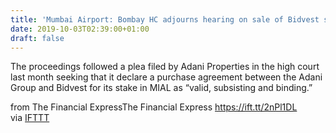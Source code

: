 ```yaml
---
title: 'Mumbai Airport: Bombay HC adjourns hearing on sale of Bidvest stake'
date: 2019-10-03T02:39:00+01:00
draft: false
---
```


The proceedings followed a plea filed by Adani Properties in the high court last month seeking that it declare a purchase agreement between the Adani Group and Bidvest for its stake in MIAL as “valid, subsisting and binding.”  
  
from The Financial ExpressThe Financial Express https://ift.tt/2nPl1DL  
via [IFTTT](https://ifttt.com/?ref=da&site=blogger)
